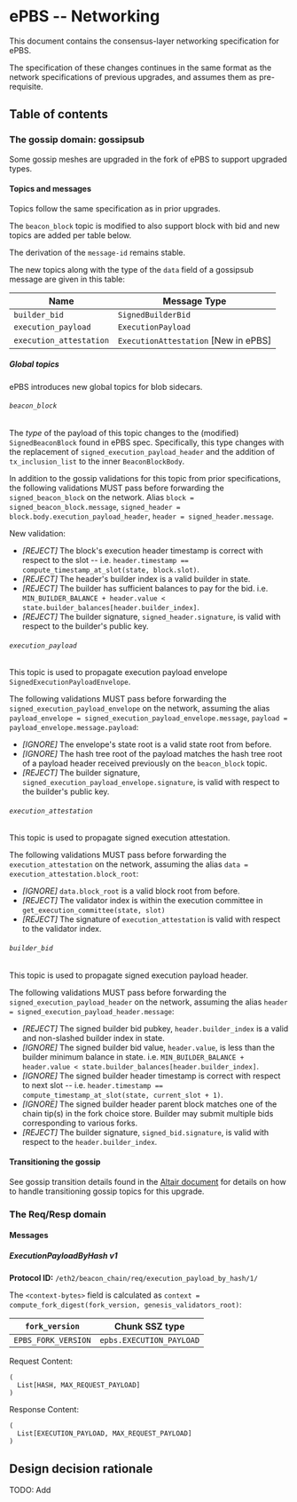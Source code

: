 # ePBS -- Networking


This document contains the consensus-layer networking specification for ePBS.

The specification of these changes continues in the same format as the network specifications of previous upgrades, and assumes them as pre-requisite.

## Table of contents

### The gossip domain: gossipsub

Some gossip meshes are upgraded in the fork of ePBS to support upgraded types.

#### Topics and messages

Topics follow the same specification as in prior upgrades.

The `beacon_block` topic is modified to also support block with bid and new topics are added per table below.

The derivation of the `message-id` remains stable.

The new topics along with the type of the `data` field of a gossipsub message are given in this table:

| Name | Message Type |
| - | - |
| `builder_bid` | `SignedBuilderBid`|
| `execution_payload` | `ExecutionPayload`|
| `execution_attestation` | `ExecutionAttestation` [New in ePBS]

##### Global topics

ePBS introduces new global topics for blob sidecars.

###### `beacon_block`

The *type* of the payload of this topic changes to the (modified) `SignedBeaconBlock` found in ePBS spec. Specifically, this type changes with the replacement of `signed_execution_payload_header` and the addition of `tx_inclusion_list` to the inner `BeaconBlockBody`.

In addition to the gossip validations for this topic from prior specifications, the following validations MUST pass before forwarding the `signed_beacon_block` on the network. Alias `block = signed_beacon_block.message`, `signed_header = block.body.execution_payload_header`, `header = signed_header.message`.


New validation:

- _[REJECT]_ The block's execution header timestamp is correct with respect to the slot -- i.e. `header.timestamp == compute_timestamp_at_slot(state, block.slot)`.
- _[REJECT]_ The header's builder index is a valid builder in state. 
- _[REJECT]_ The builder has sufficient balances to pay for the bid. i.e. `MIN_BUILDER_BALANCE + header.value < state.builder_balances[header.builder_index]`.
- _[REJECT]_ The builder signature, `signed_header.signature`, is valid with respect to the builder's public key.

###### `execution_payload`

This topic is used to propagate execution payload envelope `SignedExecutionPayloadEnvelope`.

The following validations MUST pass before forwarding the `signed_execution_payload_envelope` on the network, assuming the alias `payload_envelope = signed_execution_payload_envelope.message`, `payload = payload_envelope.message.payload`:

- _[IGNORE]_ The envelope's state root is a valid state root from before.
- _[IGNORE]_ The hash tree root of the payload matches the hash tree root of a payload header received previously on the `beacon_block` topic.
- _[REJECT]_ The builder signature, `signed_execution_payload_envelope.signature`, is valid with respect to the builder's public key.

###### `execution_attestation`

This topic is used to propagate signed execution attestation.

The following validations MUST pass before forwarding the `execution_attestation` on the network, assuming the alias `data = execution_attestation.block_root`:

- _[IGNORE]_ `data.block_root` is a valid block root from before.
- _[REJECT]_ The validator index is within the execution committee in `get_execution_committee(state, slot)`
- _[REJECT]_ The signature of `execution_attestation` is valid with respect to the validator index.

###### `builder_bid`

This topic is used to propagate signed execution payload header.

The following validations MUST pass before forwarding the `signed_execution_payload_header` on the network, assuming the alias `header = signed_execution_payload_header.message`:

- _[REJECT]_ The signed builder bid pubkey, `header.builder_index` is a valid and non-slashed builder index in state.
- _[IGNORE]_ The signed builder bid value, `header.value`, is less than the builder minimum balance in state.  i.e. `MIN_BUILDER_BALANCE + header.value < state.builder_balances[header.builder_index]`.
- _[IGNORE]_ The signed builder header timestamp is correct with respect to next slot -- i.e. `header.timestamp == compute_timestamp_at_slot(state, current_slot + 1)`.
- _[IGNORE]_ The signed builder header parent block matches one of the chain tip(s) in the fork choice store. Builder may submit multiple bids corresponding to various forks.
- _[REJECT]_ The builder signature, `signed_bid.signature`, is valid with respect to the `header.builder_index`.

#### Transitioning the gossip

See gossip transition details found in the [Altair document](../altair/p2p-interface.md#transitioning-the-gossip) for
details on how to handle transitioning gossip topics for this upgrade.

### The Req/Resp domain

#### Messages

##### ExecutionPayloadByHash v1

**Protocol ID:** `/eth2/beacon_chain/req/execution_payload_by_hash/1/`

The `<context-bytes>` field is calculated as `context = compute_fork_digest(fork_version, genesis_validators_root)`:

[1]: # (eth2spec: skip)

| `fork_version`           | Chunk SSZ type                |
|--------------------------|-------------------------------|
| `EPBS_FORK_VERSION`     | `epbs.EXECUTION_PAYLOAD`           |

Request Content:

```
(
  List[HASH, MAX_REQUEST_PAYLOAD]
)
```

Response Content:

```
(
  List[EXECUTION_PAYLOAD, MAX_REQUEST_PAYLOAD]
)
```


## Design decision rationale

TODO: Add